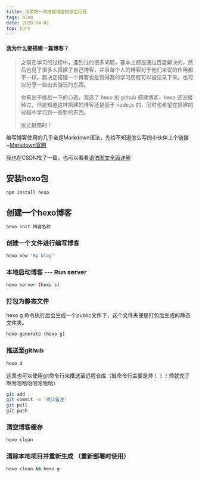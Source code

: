 ```yaml
---
title: 记录第一次搭建博客的艰苦历程
tags: blog
date: 2020-04-02
top: ture
---
```


#### 我为什么要搭建一篇博客？

> 之前在学习的过程中，遇到过的很多问题，基本上都是通过百度解决的，然后也见了很多人搭建了自己博客，并且每个人的博客对于他们来说的作用都不一样，我决定搭建一个博客也是觉得我的学习历程可以被记录下来，也可以分享一些出去游玩的东西。
> 
> 也有出于挑战一下的心态，我选了 hexo 加 github 搭建博客，hexo 还没接触过，但是知道这样搭建的博客还是基于 node.js 的，同时也希望在搭建的过程中学习到一些新的东西。
> 
> 反正挺酷的！

编写博客使用的几乎全是Markdown语法，先给不知道怎么写的小伙伴上个链接~[Markdown官网](http://markdown.p2hp.com/basic-syntax/)

我也在CSDN找了一篇，也可以看看[语法图文全面详解](<https://blog.csdn.net/u014061630/article/details/81359144?ops_request_misc=%257B%2522request%255Fid%2522%253A%2522168967454716800197084944%2522%252C%2522scm%2522%253A%252220140713.130102334..%2522%257D&request_id=168967454716800197084944&biz_id=0&utm_medium=distribute.pc_chrome_plugin_search_result.none-task-blog-2~all~top_positive~default-1-81359144-null-null.nonecase&utm_term=markdown%E8%AF%AD%E6%B3%95&spm=1018.2226.3001.4187>)

<!-- more -->

## 安装hexo包

``` bash
npm install hexo
```

## 创建一个hexo博客

``` bash
hexo init 博客名称
```

### 创建一个文件进行编写博客

``` bash
hexo new "My blog"
```

### 本地启动博客 --- Run server

``` bash
hexo server (hexo s)
```

### 打包为静态文件
hexo g 命令执行后会生成一个public文件下，这个文件夹便是打包后生成的静态文件夹。
``` bash
hexo generate (hexo g)
```

### 推送至github

``` bash
hexo d
```
这里也可以使用git命令行来推送至远程仓库（敲命令行主要是帅！！！帅就完了啊哈哈哈哈哈哈哈哈）
```bash
git add .
git commit -m '提交备注'
git pull
git push
```


### 清空博客缓存

``` bash
hexo clean
```

### 清除本地项目并重新生成 （重新部署时使用）

``` bash
hexo clean && hexo g
```

